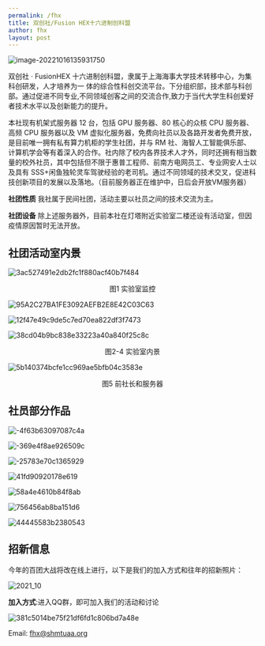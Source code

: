 ```yaml
---
permalink: /fhx
title: 双创社/Fusion HEX十六进制创科盟
author: fhx
layout: post
---
```


![image-20221016135931750](../assets/fhx/cf6990f4a210ece5fdf450e0f1de3df5.png)

双创社 · FusionHEX 十六进制创科盟，隶属于上海海事大学技术转移中心，为集科创研发，人才培养为一 体的综合性科创交流平台。下分组织部，技术部与科创部。通过促进不同专业,不同领域创客之间的交流合作,致力于当代大学生科创爱好者技术水平以及创新能力的提升。

<!-- more -->

本社现有机架式服务器 12 台，包括 GPU 服务器、80 核心的众核 CPU 服务器、高频 CPU 服务器以及 VM 虚拟化服务器，免费向社员以及各路开发者免费开放，是目前唯一拥有私有算力机柜的学生社团，并与 RM 社、海智人工智能俱乐部、计算机学会等有着深入的合作。社内除了校内各界技术人才外，同时还拥有相当数量的校外社员，其中包括但不限于惠普工程师、前南方电网员工、专业网安人士以及具有 SSS+闲鱼独轮灵车驾驶经验的老司机。通过不同领域的技术交叉，促进科技创新项目的发展以及落地。（目前服务器正在维护中，日后会开放VM服务器）

**社团性质**    我社属于民间社团，活动主要以社员之间的技术交流为主。

**社团设备**    除上述服务器外，目前本社在灯塔附近实验室二楼还设有活动室，但因疫情原因暂时无法开放。

## 社团活动室内景

![3ac527491e2db2fc1f880acf40b7f484](../assets/fhx/5C6793D94331657E24B0CC014F0CF250.jpg)
<center>图1 实验室监控</center>

![95A2C27BA1FE3092AEFB2E8E42C03C63](../assets/fhx/95A2C27BA1FE3092AEFB2E8E42C03C63.jpg)

![12f47e49c9de5c7ed70ea822df3f7473](../assets/fhx/7a40acaf904ce00bfe0d31a5adeef726.jpg)

![38cd04b9bc838e33223a40a840f25c8c](../assets/fhx/D4FD2ADBE3408793440644B7E3049700.jpg)

<center>图2-4 实验室内景</center>

![5b140374bcfe1cc969ae5bfb04c3583e](../assets/fhx/DD00B376548C52F60E6D61FA2F25FCBD.jpg)

<center>图5 前社长和服务器</center>

## 社员部分作品

![-4f63b63097087c4a](../assets/fhx/de786c6371ddd167bdcfb72018c5738a.jpg)

![-369e4f8ae926509c](../assets/fhx/b94718305751ad38bd7ab8a610344193.jpg)

![-25783e70c1365929](../assets/fhx/37a37bb73fa67b26bf6d9419e15e55b8.png)

![41fd90920178e619](../assets/fhx/de4a9b4a8772857c7a3d4789055ab849.jpg)

![58a4e4610b84f8ab](../assets/fhx/72c0daf46ed96f63911445a0c6df09e9.jpg)

![756456ab8ba151d6](../assets/fhx/5e22942a6ff671ad1f5c8a5ec068bfaf.jpg)

![44445583b2380543](../assets/fhx/9e3c41d6dabf77c285ad2b64f19fbad6.jpg)

## 招新信息

今年的百团大战将改在线上进行，以下是我们的加入方式和往年的招新照片：

![2021_10](../assets/fhx/3641541d9d460246a3d5abecf1dd3e69.jpg)

**加入方式**:进入QQ群，即可加入我们的活动和讨论

![381c5014be75f21df6fd1c806bd7a48e](../assets/fhx/EDDA983AA687C34E99C7FD285BEB57A0.jpg)


Email: [fhx@shmtuaa.org](mailto:fhx@shmtuaa.org)